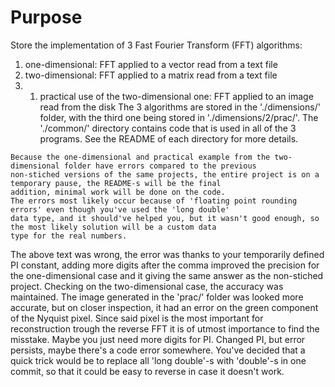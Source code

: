 # Purpose
Store the implementation of 3 Fast Fourier Transform (FFT) algorithms: 
1. one-dimensional: FFT applied to a vector read from a text file
2. two-dimensional: FFT applied to a matrix read from a text file
2. 1. practical use of the two-dimensional one: FFT applied to an image read from the disk
The 3 algorithms are stored in the './dimensions/' folder, with the third one being stored in './dimensions/2/prac/'.
The './common/' directory contains code that is used in all of the 3 programs. 
See the README of each directory for more details.
~~~~ 
Because the one-dimensional and practical example from the two-dimensional folder have errors compared to the previous
non-stiched versions of the same projects, the entire project is on a temporary pause, the README-s will be the final
addition, minimal work will be done on the code.
The errors most likely occur because of 'floating point rounding errors' even though you've used the 'long double' 
data type, and it should've helped you, but it wasn't good enough, so the most likely solution will be a custom data 
type for the real numbers.
~~~~ 
The above text was wrong, the error was thanks to your temporarily defined PI constant, adding more digits after the 
comma improved the precision for the one-dimensional case and it giving the same answer as the non-stiched project.
Checking on the two-dimensional case, the accuracy was maintained.
The image generated in the 'prac/' folder was looked more accurate, but on closer inspection, it had an error on the 
green component of the Nyquist pixel. Since said pixel is the most important for reconstruction trough the reverse FFT
it is of utmost importance to find the misstake.
Maybe you just need more digits for PI.
Changed PI, but error persists, maybe there's a code error somewhere.
You've decided that a quick trick would be to replace all 'long double'-s with 'double'-s in one commit, so that it could
be easy to reverse in case it doesn't work.
